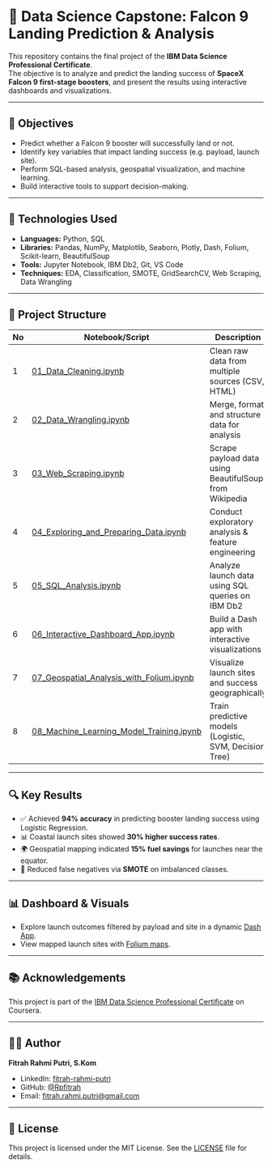 # 🚀 Data Science Capstone: Falcon 9 Landing Prediction & Analysis

This repository contains the final project of the **IBM Data Science Professional Certificate**.  
The objective is to analyze and predict the landing success of **SpaceX Falcon 9 first-stage boosters**, and present the results using interactive dashboards and visualizations.

---

## 🎯 Objectives

- Predict whether a Falcon 9 booster will successfully land or not.
- Identify key variables that impact landing success (e.g. payload, launch site).
- Perform SQL-based analysis, geospatial visualization, and machine learning.
- Build interactive tools to support decision-making.

---

## 🧠 Technologies Used

- **Languages:** Python, SQL
- **Libraries:** Pandas, NumPy, Matplotlib, Seaborn, Plotly, Dash, Folium, Scikit-learn, BeautifulSoup
- **Tools:** Jupyter Notebook, IBM Db2, Git, VS Code
- **Techniques:** EDA, Classification, SMOTE, GridSearchCV, Web Scraping, Data Wrangling

---

## 📁 Project Structure

| No | Notebook/Script                                     | Description                                                                 |
|----|-----------------------------------------------------|-----------------------------------------------------------------------------|
| 1  | [01_Data_Cleaning.ipynb](./01_Data_Cleaning.ipynb)  | Clean raw data from multiple sources (CSV, HTML)                            |
| 2  | [02_Data_Wrangling.ipynb](./02_Data_Wrangling.ipynb)| Merge, format, and structure data for analysis                              |
| 3  | [03_Web_Scraping.ipynb](./03_Web_Scraping.ipynb)    | Scrape payload data using BeautifulSoup from Wikipedia                      |
| 4  | [04_Exploring_and_Preparing_Data.ipynb](./04_Exploring_and_Preparing_Data.ipynb) | Conduct exploratory analysis & feature engineering                        |
| 5  | [05_SQL_Analysis.ipynb](./05_SQL_Analysis.ipynb)     | Analyze launch data using SQL queries on IBM Db2                            |
| 6  | [06_Interactive_Dashboard_App.ipynb](./06_Interactive_Dashboard_App.ipynb) | Build a Dash app with interactive visualizations                          |
| 7  | [07_Geospatial_Analysis_with_Folium.ipynb](./07_Geospatial_Analysis_with_Folium.ipynb) | Visualize launch sites and success geographically                         |
| 8  | [08_Machine_Learning_Model_Training.ipynb](./08_Machine_Learning_Model_Training.ipynb) | Train predictive models (Logistic, SVM, Decision Tree)                    |

---

## 🔍 Key Results

- ✅ Achieved **94% accuracy** in predicting booster landing success using Logistic Regression.
- 📊 Coastal launch sites showed **30% higher success rates**.
- 🌍 Geospatial mapping indicated **15% fuel savings** for launches near the equator.
- 🧠 Reduced false negatives via **SMOTE** on imbalanced classes.

---

## 📊 Dashboard & Visuals

- Explore launch outcomes filtered by payload and site in a dynamic [Dash App](./06_Interactive_Dashboard_App.ipynb).
- View mapped launch sites with [Folium maps](./07_Geospatial_Analysis_with_Folium.ipynb).

---

## 📚 Acknowledgements

This project is part of the [IBM Data Science Professional Certificate](https://www.coursera.org/professional-certificates/ibm-data-science) on Coursera.

---

## 👩‍💻 Author

**Fitrah Rahmi Putri, S.Kom**  
- LinkedIn: [fitrah-rahmi-putri](https://www.linkedin.com/in/fitrah-rahmi-putri-99711a157/)  
- GitHub: [@Rpfitrah](https://github.com/Rpfitrah)  
- Email: fitrah.rahmi.putri@gmail.com

---

## 📝 License

This project is licensed under the MIT License. See the [LICENSE](LICENSE) file for details.
